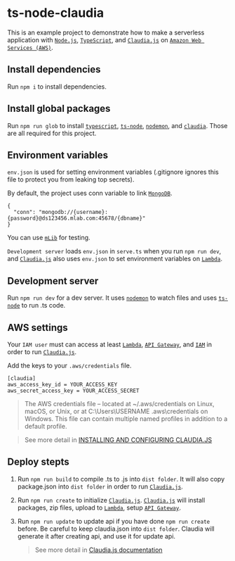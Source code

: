 # ts-node-claudia

This is an example project to demonstrate how to make a serverless application with [`Node.js`](https://nodejs.org/en/), [`TypeScript`](https://www.typescriptlang.org/), and [`Claudia.js`](https://github.com/claudiajs/claudia) on [`Amazon Web Services (AWS)`](https://aws.amazon.com/).

## Install dependencies

Run `npm i` to install dependencies.

## Install global packages

Run `npm run glob` to install [`typescript`](https://www.typescriptlang.org/), [`ts-node`](https://github.com/TypeStrong/ts-node), [`nodemon`](https://github.com/remy/nodemon), and [`claudia`](https://github.com/claudiajs/claudia). Those are all required for this project.

## Environment variables

`env.json` is used for setting environment variables (.gitignore ignores this file to protect you from leaking top secrets).

By default, the project uses conn variable to link [`MongoDB`](https://www.mongodb.com/).

```
{
  "conn": "mongodb://{username}:{password}@ds123456.mlab.com:45678/{dbname}"
}
```

You can use [`mLib`](https://mlab.com/) for testing.

`Development server` loads `env.json` in `serve.ts` when you run `npm run dev`, and [`Claudia.js`](https://github.com/claudiajs/claudia) also uses `env.json` to set environment variables on [`Lambda`](http://docs.aws.amazon.com/lambda/latest/dg/welcome.html).

## Development server

Run `npm run dev` for a dev server. It uses [`nodemon`](https://github.com/remy/nodemon) to watch files and uses [`ts-node`](https://github.com/TypeStrong/ts-node) to run .ts code.

## AWS settings

Your `IAM user` must can access at least [`Lambda`](http://docs.aws.amazon.com/lambda/latest/dg/welcome.html), [`API Gateway`](http://docs.aws.amazon.com/apigateway/latest/developerguide/welcome.html), and [`IAM`](http://docs.aws.amazon.com/IAM/latest/UserGuide/introduction.html) in order to run [`Claudia.js`](https://github.com/claudiajs/claudia).

Add the keys to your `.aws/credentials` file.

```
[claudia]
aws_access_key_id = YOUR_ACCESS_KEY
aws_secret_access_key = YOUR_ACCESS_SECRET
```

> The AWS credentials file – located at ~/.aws/credentials on Linux, macOS, or Unix, or at C:\Users\USERNAME \.aws\credentials on Windows. This file can contain multiple named profiles in addition to a default profile.

> See more detail in [INSTALLING AND CONFIGURING CLAUDIA.JS](https://claudiajs.com/tutorials/installing.html#configuring-access-credentials)

## Deploy stepts

1. Run `npm run build` to compile .ts to .js into `dist folder`. It will also copy package.json into `dist folder` in order to run [`Claudia.js`](https://github.com/claudiajs/claudia).

2. Run `npm run create` to initialize [`Claudia.js`](https://github.com/claudiajs/claudia). [`Claudia.js`](https://github.com/claudiajs/claudia) will install packages, zip files, upload to [`Lambda`](http://docs.aws.amazon.com/lambda/latest/dg/welcome.html), setup [`API Gateway`](http://docs.aws.amazon.com/apigateway/latest/developerguide/welcome.html).

3. Run `npm run update` to update api if you have done `npm run create` before. Be careful to keep claudia.json into `dist folder`. Claudia will generate it after creating api, and use it for update api.

   > See more detail in  [Claudia.js documentation](https://github.com/claudiajs/claudia/tree/master/docs)
